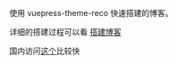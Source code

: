 使用 vuepress-theme-reco 快速搭建的博客。

详细的搭建过程可以看 [搭建博客](https://hzmming.github.io/notes/文档/搭建博客.html)

国内访问[这个](http://mingg.gitee.io/notes/文档/搭建博客.html)比较快